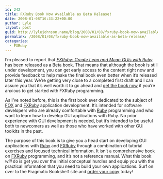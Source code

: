 ```yaml
---
id: 242
title: FXRuby Book Now Available as Beta Release!
date: 2008-01-08T16:33:22+00:00
author: Lyle
layout: post
guid: http://lylejohnson.name/blog/2008/01/08/fxruby-book-now-available-as-beta-release/
permalink: /2008/01/08/fxruby-book-now-available-as-beta-release/
categories:
  - FXRuby
---
```

I&#8217;m pleased to report that <cite><a title="FXRuby Book Page at Pragmatic Bookshelf site" href="http://www.pragprog.com/titles/fxruby">FXRuby: Create Lean and Mean GUIs with Ruby</a></cite> has been released as a Beta book. That means that although the book is still under development, you can get early access to the content right now and provide feedback to help make the final book even better when it&#8217;s released later this year. We&#8217;re getting very close to a completed first draft and I can assure you that it&#8217;s well worth it to go ahead and [get the book now](http://www.pragprog.com/titles/fxruby) if you&#8217;re anxious to get started with FXRuby programming.

As I&#8217;ve noted before, this is the first book ever dedicated to the subject of [FOX](http://www.fox-toolkit.org/) and [FXRuby](http://www.fxruby.org/) application development. It&#8217;s intended for software developers who are already comfortable with [Ruby](http://www.ruby-lang.org/) programming and who want to learn how to develop GUI applications with Ruby. No prior experience with GUI development is needed, but it’s intended to be useful both to newcomers as well as those who have worked with other GUI toolkits in the past.

The purpose of this book is to give you a head start on developing GUI applications with [Ruby](http://www.ruby-lang.org/) and [FXRuby](http://www.fxruby.org/) through a combination of tutorial exercises and focused technical information. It isn’t a comprehensive book on [FXRuby](http://www.fxruby.org/) programming, and it’s not a reference manual. What this book _will_ do is get you over the initial conceptual hurdles and equip you with the practical information that you need to build your own applications. Surf on over to the Pragmatic Bookshelf site and [order your copy](http://www.pragprog.com/titles/fxruby) today!